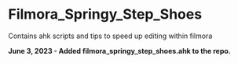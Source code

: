# Filmora_Springy_Step_Shoes
Contains ahk scripts and tips to speed up editing within filmora

**June 3, 2023 - Added filmora_springy_step_shoes.ahk to the repo.**
